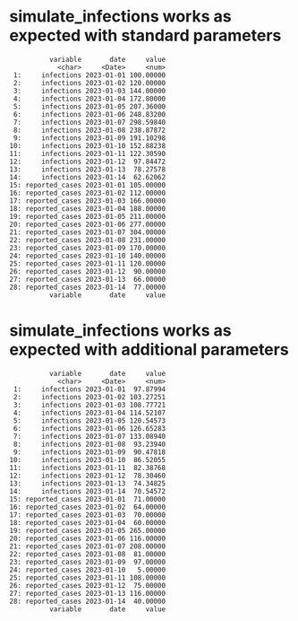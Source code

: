 # simulate_infections works as expected with standard parameters

              variable       date     value
                <char>     <Date>     <num>
     1:     infections 2023-01-01 100.00000
     2:     infections 2023-01-02 120.00000
     3:     infections 2023-01-03 144.00000
     4:     infections 2023-01-04 172.80000
     5:     infections 2023-01-05 207.36000
     6:     infections 2023-01-06 248.83200
     7:     infections 2023-01-07 298.59840
     8:     infections 2023-01-08 238.87872
     9:     infections 2023-01-09 191.10298
    10:     infections 2023-01-10 152.88238
    11:     infections 2023-01-11 122.30590
    12:     infections 2023-01-12  97.84472
    13:     infections 2023-01-13  78.27578
    14:     infections 2023-01-14  62.62062
    15: reported_cases 2023-01-01 105.00000
    16: reported_cases 2023-01-02 112.00000
    17: reported_cases 2023-01-03 166.00000
    18: reported_cases 2023-01-04 188.00000
    19: reported_cases 2023-01-05 211.00000
    20: reported_cases 2023-01-06 277.00000
    21: reported_cases 2023-01-07 304.00000
    22: reported_cases 2023-01-08 231.00000
    23: reported_cases 2023-01-09 170.00000
    24: reported_cases 2023-01-10 140.00000
    25: reported_cases 2023-01-11 120.00000
    26: reported_cases 2023-01-12  90.00000
    27: reported_cases 2023-01-13  66.00000
    28: reported_cases 2023-01-14  77.00000
              variable       date     value

# simulate_infections works as expected with additional parameters

              variable       date     value
                <char>     <Date>     <num>
     1:     infections 2023-01-01  97.87994
     2:     infections 2023-01-02 103.27251
     3:     infections 2023-01-03 108.77721
     4:     infections 2023-01-04 114.52107
     5:     infections 2023-01-05 120.54573
     6:     infections 2023-01-06 126.65283
     7:     infections 2023-01-07 133.08940
     8:     infections 2023-01-08  93.23940
     9:     infections 2023-01-09  90.47818
    10:     infections 2023-01-10  86.52055
    11:     infections 2023-01-11  82.38768
    12:     infections 2023-01-12  78.30460
    13:     infections 2023-01-13  74.34825
    14:     infections 2023-01-14  70.54572
    15: reported_cases 2023-01-01  71.00000
    16: reported_cases 2023-01-02  64.00000
    17: reported_cases 2023-01-03  70.00000
    18: reported_cases 2023-01-04  60.00000
    19: reported_cases 2023-01-05 265.00000
    20: reported_cases 2023-01-06 116.00000
    21: reported_cases 2023-01-07 208.00000
    22: reported_cases 2023-01-08  81.00000
    23: reported_cases 2023-01-09  97.00000
    24: reported_cases 2023-01-10   5.00000
    25: reported_cases 2023-01-11 108.00000
    26: reported_cases 2023-01-12  75.00000
    27: reported_cases 2023-01-13 116.00000
    28: reported_cases 2023-01-14  40.00000
              variable       date     value


